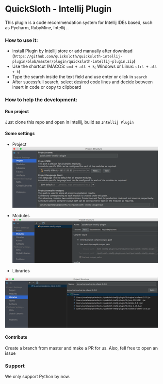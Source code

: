 QuickSloth - Intellij Plugin
===

This plugin is a code recommendation system for Intellij IDEs based, such as Pycharm, RubyMine, Intellij ..

### How to use it:

- Install Plugin by Intellij store or add manually after download 
    (`https://github.com/quicksloth/quicksloth-intellij-plugin/blob/master/plugin/quicksloth-intellij-plugin.zip`)
- Use the shortcut (MACOS: `cmd + alt + k`; Windows or Linux: `ctrl + alt + k`)
- Type the search inside the text field and use enter or click in `search`
- After sucessfull search, select desired code lines and decide between insert in code or copy to clipboard

### How to help the development:

#### Run project
Just clone this repo and open in Intellij, build as `Intellij Plugin`

#### Some settings

- Project
![Settings Project](https://github.com/quicksloth/quicksloth-intellij-plugin/blob/master/plugin/Settings/project.png)

- Modules
![Settings Modules](https://github.com/quicksloth/quicksloth-intellij-plugin/blob/master/plugin/Settings/modules.png)

- Libraries

![Settings Libs](https://github.com/quicksloth/quicksloth-intellij-plugin/blob/master/plugin/Settings/libs.png)

#### Contribute
Create a branch from master and make a PR for us. Also, fell free to open an issue

### Support

We only support Python by now.

